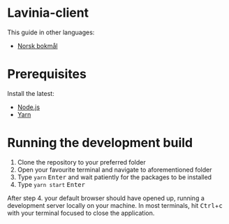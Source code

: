 # Lavinia-client
This guide in other languages:
* [Norsk bokmål](README.nob.md)

# Prerequisites
Install the latest:
* [Node.js](https://nodejs.org)
* [Yarn](https://yarnpkg.com)

# Running the development build
1. Clone the repository to your preferred folder
2. Open your favourite terminal and navigate to aforementioned folder
3. Type `yarn` <kbd>Enter</kbd> and wait patiently for the packages to be installed
4. Type `yarn start` <kbd>Enter</kbd>

After step 4. your default browser should have opened up, running a development server locally on your machine. In most terminals, hit <kbd>Ctrl</kbd>+<kbd>c</kbd> with your terminal focused to close the application.

